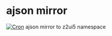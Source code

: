 # ajson mirror
[![Cron](https://github.com/abap2UI5/ajson_mirror/actions/workflows/cron.yml/badge.svg)](https://github.com/abap2UI5/ajson_mirror/actions/workflows/cron.yml)
ajson mirror to z2ui5 namespace
